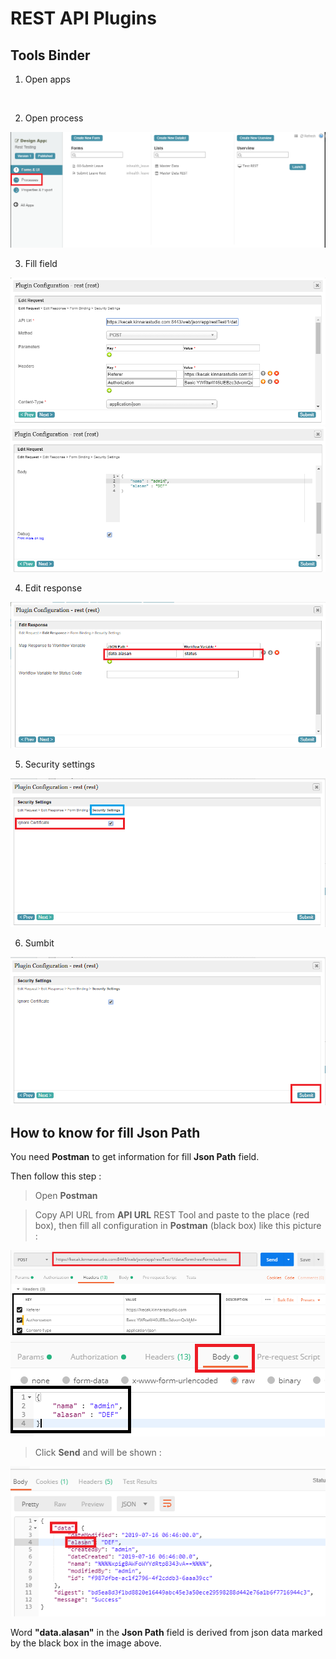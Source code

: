 # REST API Plugins

## Tools Binder

1. Open apps

<img src="https://raw.githubusercontent.com/kinnara-digital-studio/kecak-workflow/master/docs/assets/.png" alt="" />


2. Open process

<img src="https://raw.githubusercontent.com/kinnara-digital-studio/kecak-workflow/master/docs/assets/toolOpenProcess.png" alt="toolOpenProcess" />


3. Fill field

<img src="https://raw.githubusercontent.com/kinnara-digital-studio/kecak-workflow/master/docs/assets/toolFillField1.png" alt="toolFillField" />

<img src="https://raw.githubusercontent.com/kinnara-digital-studio/kecak-workflow/master/docs/assets/toolFillField2.png" alt="toolFillField1" />


4. Edit response

<img src="https://raw.githubusercontent.com/kinnara-digital-studio/kecak-workflow/master/docs/assets/toolEditResponse.png" alt="toolEditResponse" />


5. Security settings

<img src="https://raw.githubusercontent.com/kinnara-digital-studio/kecak-workflow/master/docs/assets/toolSecuritySettings.png" alt="toolSecuritySettings" />


6. Sumbit

<img src="https://raw.githubusercontent.com/kinnara-digital-studio/kecak-workflow/master/docs/assets/toolSubmit.png" alt="toolSubmit" />


## How to know for fill **Json Path**

You need **Postman** to get information for fill **Json Path** field.

Then follow this step :
 > Open **Postman**
 
 > Copy API URL from **API URL** REST Tool and paste to the place (red box), then fill all configuration in **Postman** (black box) like this picture :
 
 <img src="https://raw.githubusercontent.com/kinnara-digital-studio/kecak-workflow/master/docs/assets/postmanTool1.png" alt="postmanTool1" />
 
 <img src="https://raw.githubusercontent.com/kinnara-digital-studio/kecak-workflow/master/docs/assets/postmanTool2.png" alt="postmanTool2" />
 
 
 > Click **Send** and will be shown :
 
<img src="https://raw.githubusercontent.com/kinnara-digital-studio/kecak-workflow/master/docs/assets/postmanToolResult.png" alt="postmanToolResult" />

Word **"data.alasan"** in the **Json Path** field is derived from json data marked by the black box in the image above.
